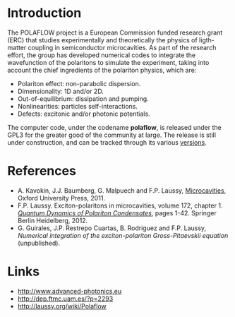 # Introduction #

The POLAFLOW project is a European Commission funded research grant (ERC) that studies experimentally and theoretically the physics of ligth-matter coupling in semiconductor microcavities. As part of the research effort, the group has developed numerical codes to integrate the wavefunction of the polaritons to simulate the experiment, taking into account the chief ingredients of the polariton physics, which are:

  * Polariton effect: non-parabolic dispersion.
  * Dimensionality: 1D and/or 2D.
  * Out-of-equilibrium: dissipation and pumping.
  * Nonlinearities: particles self-interactions.
  * Defects: excitonic and/or photonic potentials.

The computer code, under the codename **polaflow**, is released under the GPL3 for the greater good of the community at large. The release is still under construction, and can be tracked through its various [versions](versions.md).

# References #

  * A. Kavokin, J.J. Baumberg, G. Malpuech and F.P. Laussy, [Microcavities](http://ukcatalogue.oup.com/product/9780199602278.do), Oxford University Press, 2011.
  * F.P. Laussy. Exciton-polaritons in microcavities, volume 172, chapter 1. _[Quantum Dynamics of Polariton Condensates](http://link.springer.com/chapter/10.1007/978-3-642-24186-4_1)_, pages 1-42. Springer Berlin Heidelberg, 2012.
  * G. Guirales, J.P. Restrepo Cuartas, B. Rodriguez and F.P. Laussy, _Numerical integration of the exciton-polariton Gross-Pitaevskii equation_ (unpublished).

# Links #

  * http://www.advanced-photonics.eu
  * http://dep.ftmc.uam.es/?p=2293
  * http://laussy.org/wiki/Polaflow
